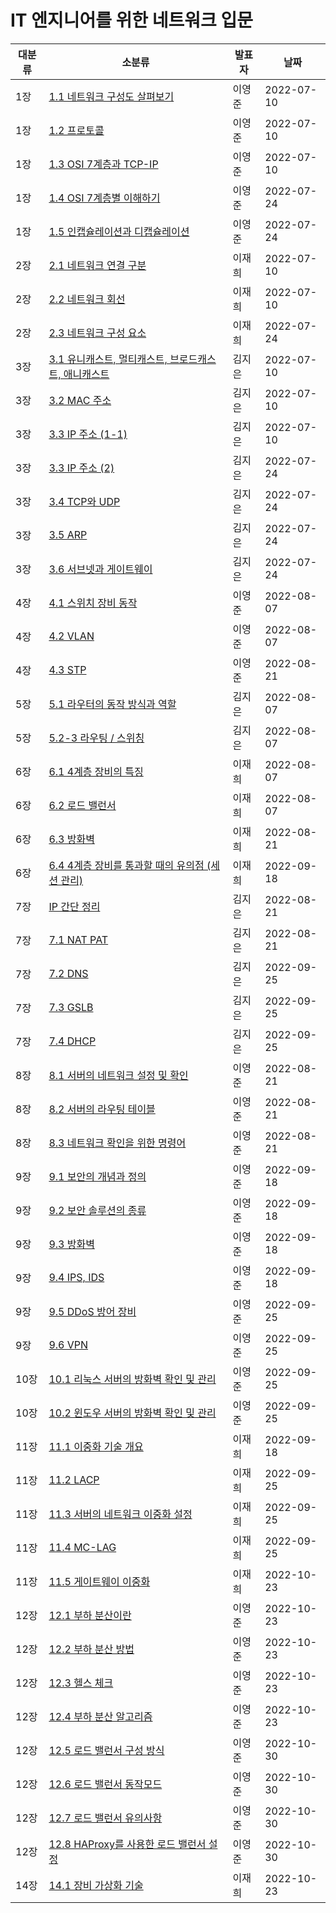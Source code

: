 # IT 엔지니어를 위한 네트워크 입문

| 대분류 | 소분류                                                                                                                       | 발표자 | 날짜       |
| ------ | ---------------------------------------------------------------------------------------------------------------------------- | ------ | ---------- |
| 1장    | [1.1 네트워크 구성도 살펴보기](01장/1.1%20네트워크%20구성도%20살펴보기.md)                                                   | 이영준 | 2022-07-10 |
| 1장    | [1.2 프로토콜](01장/1.2%20프로토콜.md)                                                                                       | 이영준 | 2022-07-10 |
| 1장    | [1.3 OSI 7계층과 TCP-IP](01장/1.3%20OSI%207계층과%20TCP-IP.md)                                                               | 이영준 | 2022-07-10 |
| 1장    | [1.4 OSI 7계층별 이해하기](01장/1.4%20OSI%207계층별%20이해하기.md)                                                           | 이영준 | 2022-07-24 |
| 1장    | [1.5 인캡슐레이션과 디캡슐레이션](01장/1.5%20인캡슐레이션과%20디캡슐레이션.md)                                               | 이영준 | 2022-07-24 |
| 2장    | [2.1 네트워크 연결 구분](02장/2.1%20네트워크%20연결%20구분.md)                                                               | 이재희 | 2022-07-10 |
| 2장    | [2.2 네트워크 회선](02장/2.2%20네트워크%20회선.md)                                                                           | 이재희 | 2022-07-10 |
| 2장    | [2.3 네트워크 구성 요소](02장/2.3%20네트워크%20구성%20요소.md)                                                               | 이재희 | 2022-07-24 |
| 3장    | [3.1 유니캐스트, 멀티캐스트, 브로드캐스트, 애니캐스트](03장/3.1%20유니캐스트,%20멀티캐스트,%20브로드캐스트,%20애니캐스트.md) | 김지은 | 2022-07-10 |
| 3장    | [3.2 MAC 주소](03장/3.2%20MAC%20주소.md)                                                                                     | 김지은 | 2022-07-10 |
| 3장    | [3.3 IP 주소 (1-1)](03장/3.3%20IP%20주소%20(1-1).md)                                                                         | 김지은 | 2022-07-10 |
| 3장    | [3.3 IP 주소 (2)](03장/3.3%20IP%20주소%20(2).md)                                                                             | 김지은 | 2022-07-24 |
| 3장    | [3.4 TCP와 UDP](03장/3.4%20TCP와%20UDP.md)                                                                                   | 김지은 | 2022-07-24 |
| 3장    | [3.5 ARP](03장/3.5%20ARP.md)                                                                                                 | 김지은 | 2022-07-24 |
| 3장    | [3.6 서브넷과 게이트웨이](03장/3.6%20서브넷과%20게이트웨이.md)                                                               | 김지은 | 2022-07-24 |
| 4장    | [4.1 스위치 장비 동작](04장/4.1%20스위치%20장비%20동작.md)                                                                   | 이영준 | 2022-08-07 |
| 4장    | [4.2 VLAN](04장/4.2%20VLAN.md)                                                                                               | 이영준 | 2022-08-07 |
| 4장    | [4.3 STP](04장/4.3%20STP.md)                                                                                                 | 이영준 | 2022-08-21 |
| 5장    | [5.1 라우터의 동작 방식과 역할](05장/5.1%20라우터의%20동작%20방식과%20역할.md)                                               | 김지은 | 2022-08-07 |
| 5장    | [5.2-3 라우팅 / 스위칭](05장/5.2-3%20라우팅%20-%20스위칭.md)                                                                 | 김지은 | 2022-08-07 |
| 6장    | [6.1 4계층 장비의 특징](06장/6.1%204계층%20장비의%20특징.md)                                                                 | 이재희 | 2022-08-07 |
| 6장    | [6.2 로드 밸런서](06장/6.2%20로드%20밸런서.md)                                                                               | 이재희 | 2022-08-07 |
| 6장    | [6.3 방화벽](06장/6.3%20방화벽.md)                                                                                           | 이재희 | 2022-08-21 |
| 6장    | [6.4 4계층 장비를 통과할 때의 유의점 (세션 관리)](06장/6.4%204계층%20장비를%20통과할%20때의%20유의점%20(세션%20관리).md)     | 이재희 | 2022-09-18 |
| 7장    | [IP 간단 정리](07장/IP%20간단%20정리.md)                                                                                     | 김지은 | 2022-08-21 |
| 7장    | [7.1 NAT PAT](07장/7.1%20NAT%20PAT.md)                                                                                       | 김지은 | 2022-08-21 |
| 7장    | [7.2 DNS](07장/7.2%20DNS.md)                                                                                                 | 김지은 | 2022-09-25 |
| 7장    | [7.3 GSLB](07장/7.3%20GSLB.md)                                                                                               | 김지은 | 2022-09-25 |
| 7장    | [7.4 DHCP](07장/7.4%20DHCP.md)                                                                                               | 김지은 | 2022-09-25 |
| 8장    | [8.1 서버의 네트워크 설정 및 확인](08장/8.1%20서버의%20네트워크%20설정%20및%20확인.md)                                       | 이영준 | 2022-08-21 |
| 8장    | [8.2 서버의 라우팅 테이블](08장/8.2%20서버의%20라우팅%20테이블.md)                                                           | 이영준 | 2022-08-21 |
| 8장    | [8.3 네트워크 확인을 위한 명령어](08장/8.3%20네트워크%20확인을%20위한%20명령어.md)                                           | 이영준 | 2022-08-21 |
| 9장    | [9.1 보안의 개념과 정의](09장/9.1%20보안의%20개념과%20정의.md)                                                               | 이영준 | 2022-09-18 |
| 9장    | [9.2 보안 솔루션의 종류](09장/9.2%20보안%20솔루션의%20종류.md)                                                               | 이영준 | 2022-09-18 |
| 9장    | [9.3 방화벽](09장/9.3%20방화벽.md)                                                                                           | 이영준 | 2022-09-18 |
| 9장    | [9.4 IPS, IDS](09장/9.4%20IPS,%20IDS.md)                                                                                     | 이영준 | 2022-09-18 |
| 9장    | [9.5 DDoS 방어 장비](09장/9.5%20DDoS%20방어%20장비.md)                                                                       | 이영준 | 2022-09-25 |
| 9장    | [9.6 VPN](09장/9.6%20VPN.md)                                                                                                 | 이영준 | 2022-09-25 |
| 10장   | [10.1 리눅스 서버의 방화벽 확인 및 관리](10장/10.1%20리눅스%20서버의%20방화벽%20확인%20및%20관리.md)                         | 이영준 | 2022-09-25 |
| 10장   | [10.2 윈도우 서버의 방화벽 확인 및 관리](10장/10.2%20윈도우%20서버의%20방화벽%20확인%20및%20관리.md)                         | 이영준 | 2022-09-25 |
| 11장   | [11.1 이중화 기술 개요](11장/11.1%20이중화%20기술%20개요.md)                                                                 | 이재희 | 2022-09-18 |
| 11장   | [11.2 LACP](11장/11.2%20LACP.md)                                                                                             | 이재희 | 2022-09-25 |
| 11장   | [11.3 서버의 네트워크 이중화 설정](11장/11.3%20서버의%20네트워크%20이중화%20설정.md)                                         | 이재희 | 2022-09-25 |
| 11장   | [11.4 MC-LAG](11장/11.4%20MC-LAG.md)                                                                                         | 이재희 | 2022-09-25 |
| 11장   | [11.5 게이트웨이 이중화](11장/11.5%20게이트웨이%20이중화.md)                                                                 | 이재희 | 2022-10-23 |
| 12장   | [12.1 부하 분산이란](12장/12.1%20부하%20분산이란.md)                                                                         | 이영준 | 2022-10-23 |
| 12장   | [12.2 부하 분산 방법](12장/12.2%20부하%20분산%20방법.md)                                                                     | 이영준 | 2022-10-23 |
| 12장   | [12.3 헬스 체크](12장/12.3%20헬스%20체크.md)                                                                                 | 이영준 | 2022-10-23 |
| 12장   | [12.4 부하 분산 알고리즘](12장/12.4%20부하%20분산%20알고리즘.md)                                                             | 이영준 | 2022-10-23 |
| 12장   | [12.5 로드 밸런서 구성 방식](12장/12.5%20로드%20밸런서%20구성%20방식.md)                                                     | 이영준 | 2022-10-30 |
| 12장   | [12.6 로드 밸런서 동작모드](12장/12.6%20로드%20밸런서%20동작모드.md)                                                         | 이영준 | 2022-10-30 |
| 12장   | [12.7 로드 밸런서 유의사항](12장/12.7%20로드%20밸런서%20유의사항.md)                                                         | 이영준 | 2022-10-30 |
| 12장   | [12.8 HAProxy를 사용한 로드 밸런서 설정](12장/12.8%20HAProxy를%20사용한%20로드%20밸런서%20설정.md)                           | 이영준 | 2022-10-30 | 
| 14장   | [14.1 장비 가상화 기술](14장/14.1%20장비%20가상화%20기술.md)                                                                 | 이재희 | 2022-10-23 |
